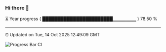 ### Hi there 👋

⏳ Year progress { ███████████████████████▁▁▁▁▁▁▁ } 78.50 %

---

⏰ Updated on Tue, 14 Oct 2025 12:49:09 GMT

![Progress Bar CI](https://github.com/liununu/liununu/workflows/Progress%20Bar%20CI/badge.svg)
